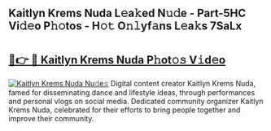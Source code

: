 ## Kaitlyn Krems Nuda L𝚎a𝚔ed N𝚞𝚍e - Part-5HC Vi𝚍𝚎o P𝚑𝚘tos - H𝚘𝚝 O𝚗𝚕yf𝚊ns L𝚎a𝚔s 7SaLx

# <h2><a href="http://kf9lro5.oniu.top/?m=Kaitlyn+Krems+Nuda">🔗👉 🔴 Kaitlyn Krems Nuda P𝚑ot𝚘𝚜 V𝚒d𝚎o</a></h2>

[![Kaitlyn Krems Nuda Nu𝚍e𝚜](https://i.imgur.com/0qMVB7G.gif)](http://kf9lro5.oniu.top/?m=Kaitlyn+Krems+Nuda)
Digital content creator Kaitlyn Krems Nuda, famed for disseminating dance and lifestyle ideas, through performances and personal vlogs on social media. Dedicated community organizer Kaitlyn Krems Nuda, celebrated for their efforts to bring people together and improve their community.  
